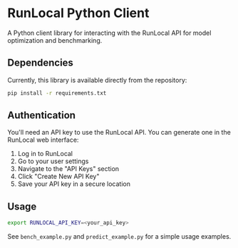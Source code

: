 # RunLocal Python Client

A Python client library for interacting with the RunLocal API for model optimization and benchmarking.

## Dependencies

Currently, this library is available directly from the repository:

```bash
pip install -r requirements.txt
```

## Authentication

You'll need an API key to use the RunLocal API. You can generate one in the RunLocal web interface:

1. Log in to RunLocal
2. Go to your user settings
3. Navigate to the "API Keys" section
4. Click "Create New API Key"
5. Save your API key in a secure location

## Usage

```bash
export RUNLOCAL_API_KEY=<your_api_key>
```

See `bench_example.py` and `predict_example.py` for a simple usage examples.
